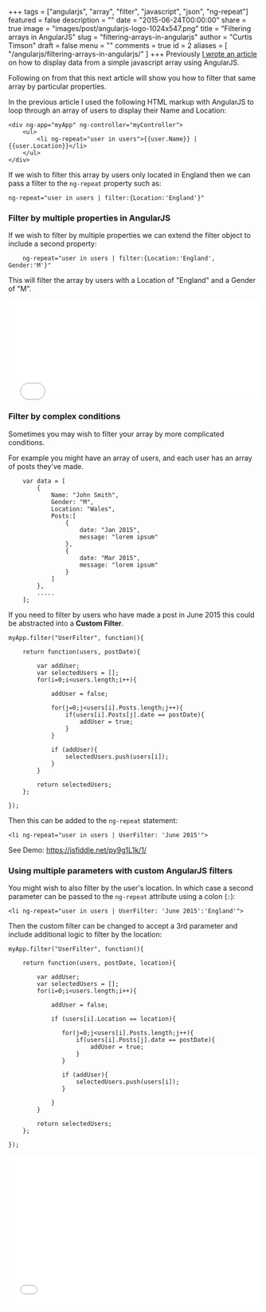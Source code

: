 +++
tags = ["angularjs", "array", "filter", "javascript", "json", "ng-repeat"]
featured = false
description = ""
date = "2015-06-24T00:00:00"
share = true
image = "images/post/angularjs-logo-1024x547.png"
title = "Filtering arrays in AngularJS"
slug = "filtering-arrays-in-angularjs"
author = "Curtis Timson"
draft = false
menu = ""
comments = true
id = 2
aliases = [
    "/angularjs/filtering-arrays-in-angularjs/"
]
+++
Previously <a href="https://curtistimson.co.uk/post/angularjs/setting-up-a-simple-angularjs-app-to-display-an-array/" title="Setting up a simple AngularJS app to display an array">I wrote an article</a> on how to display data from a simple javascript array using AngularJS.

Following on from that this next article will show you how to filter that same array by particular properties.

In the previous article I used the following HTML markup with AngularJS to loop through an array of users to display their Name and Location:

    <div ng-app="myApp" ng-controller="myController">
        <ul>
            <li ng-repeat="user in users">{{user.Name}} | {{user.Location}}</li>
        </ul>
    </div>

If we wish to filter this array by users only located in England then we can pass a filter to the `ng-repeat` property such as:

    ng-repeat="user in users | filter:{Location:'England'}"

<h3>Filter by multiple properties in AngularJS</h3>

If we wish to filter by multiple properties we can extend the filter object to include a second property:

~~~~
    ng-repeat="user in users | filter:{Location:'England', Gender:'M'}"
~~~~

This will filter the array by users with a Location of "England" and a Gender of "M".

<iframe width="100%" height="200" src="//jsfiddle.net/Curt/oLtchsb6/6/embedded/" allowfullscreen="allowfullscreen" frameborder="0"></iframe>

<h3>Filter by complex conditions</h3>

Sometimes you may wish to filter your array by more complicated conditions.

For example you might have an array of users, and each user has an array of posts they've made.

~~~~
    var data = [
        {
            Name: "John Smith",
            Gender: "M",
            Location: "Wales",
            Posts:[
                {
                    date: "Jan 2015",
                    message: "lorem ipsum"
                },
                {
                    date: "Mar 2015",
                    message: "lorem ipsum"
                }
            ]
        },
        .....
    ];
~~~~

If you need to filter by users who have made a post in June 2015 this could be abstracted into a <strong>Custom Filter</strong>.

    myApp.filter("UserFilter", function(){

        return function(users, postDate){

            var addUser;
            var selectedUsers = [];
            for(i=0;i<users.length;i++){

                addUser = false;

                for(j=0;j<users[i].Posts.length;j++){
                    if(users[i].Posts[j].date == postDate){
                        addUser = true;                    
                    }
                }

                if (addUser){
                    selectedUsers.push(users[i]);
                }
            }

            return selectedUsers;
        };

    });

Then this can be added to the `ng-repeat` statement:

    <li ng-repeat="user in users | UserFilter: 'June 2015'">

See Demo: <a href="https://jsfiddle.net/py9g1L1k/1/" target="_blank">https://jsfiddle.net/py9g1L1k/1/</a>

<h3>Using multiple parameters with custom AngularJS filters</h3>

You might wish to also filter by the user's location. In which case a second parameter can be passed to the `ng-repeat` attribute using a colon (`:`):

    <li ng-repeat="user in users | UserFilter: 'June 2015':'England'">

Then the custom filter can be changed to accept a 3rd parameter and include additional logic to filter by the location:

    myApp.filter("UserFilter", function(){

        return function(users, postDate, location){

            var addUser;
            var selectedUsers = [];
            for(i=0;i<users.length;i++){

                addUser = false;

                if (users[i].Location == location){

                   for(j=0;j<users[i].Posts.length;j++){
                       if(users[i].Posts[j].date == postDate){
                           addUser = true;                    
                       }
                   }

                   if (addUser){
                       selectedUsers.push(users[i]);
                   }

                }
            }

            return selectedUsers;
        };

    });

<iframe width="100%" height="300" src="//jsfiddle.net/py9g1L1k/2/embedded/" allowfullscreen="allowfullscreen" frameborder="0"></iframe>
